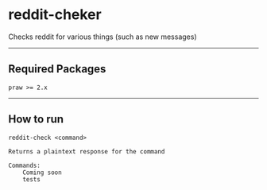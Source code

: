 reddit-cheker
============

Checks reddit for various things (such as new messages)

***

Required Packages
----------------

	praw >= 2.x

***

How to run
----------

	reddit-check <command>
	
	Returns a plaintext response for the command
	
	Commands:
		Coming soon
		tests
